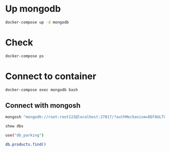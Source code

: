 # Up mongodb

```sh
docker-compose up -d mongodb
```

# Check

```sh
docker-compose ps
```

# Connect to container

```sh
docker-compose exec mongodb bash
```

## Connect with mongosh

```sh
mongosh "mongodb://root:root123@localhost:27017/?authMechanism=DEFAULT&tls=false"
```

```sh
show dbs
```

```sh
use("db_parking")
```
```sh
db.products.find()
```